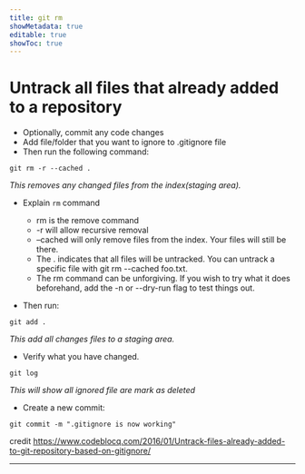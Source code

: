 ```yaml
---
title: git rm
showMetadata: true
editable: true
showToc: true
---
```


# Untrack all files that already added to a repository
- Optionally, commit any code changes
- Add file/folder that you want to ignore to .gitignore file
- Then run the following command:
```
git rm -r --cached .
```
*This removes any changed files from the index(staging area).*
- Explain `rm` command
    - rm is the remove command
    - -r will allow recursive removal
    - –cached will only remove files from the index. Your files will still be there.
    - The . indicates that all files will be untracked. You can untrack a specific file with git rm --cached foo.txt.
    - The rm command can be unforgiving. If you wish to try what it does beforehand, add the -n or --dry-run flag to test things out.

- Then run:
```
git add .
```
*This add all changes files to a staging area.*

- Verify what you have changed.
```
git log
```
*This will show all ignored file are mark as deleted*

- Create a new commit:
```
git commit -m ".gitignore is now working"
```
credit https://www.codeblocq.com/2016/01/Untrack-files-already-added-to-git-repository-based-on-gitignore/

---
